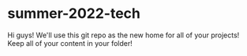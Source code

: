 # summer-2022-tech
Hi guys! We'll use this git repo as the new home for all of your projects! Keep all of your content in your folder!
